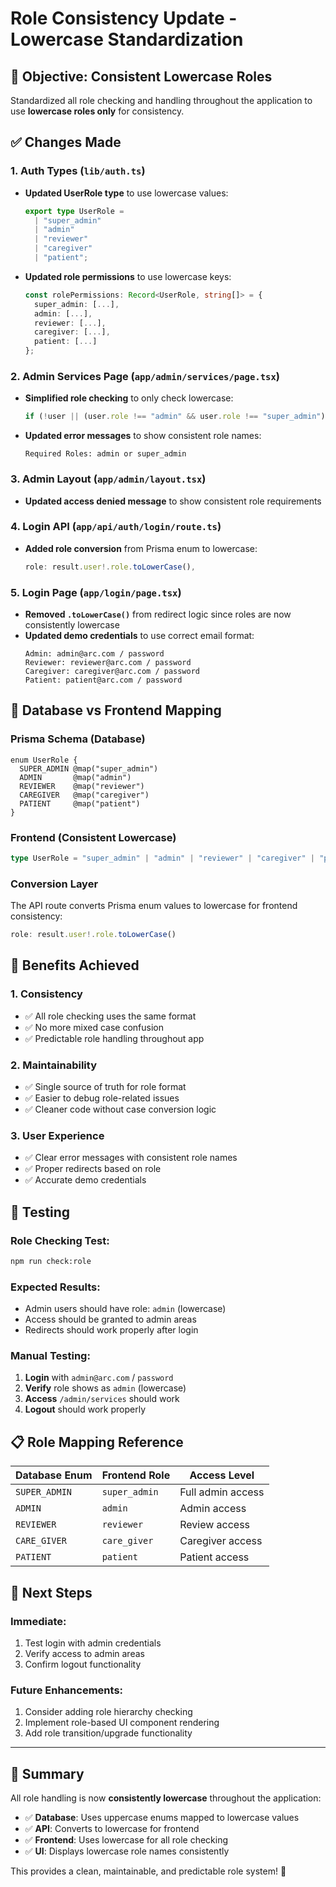 # Role Consistency Update - Lowercase Standardization

## 🎯 **Objective: Consistent Lowercase Roles**

Standardized all role checking and handling throughout the application to use **lowercase roles only** for consistency.

## ✅ **Changes Made**

### **1. Auth Types (`lib/auth.ts`)**
- **Updated UserRole type** to use lowercase values:
  ```typescript
  export type UserRole =
    | "super_admin"
    | "admin"
    | "reviewer"
    | "caregiver"
    | "patient";
  ```

- **Updated role permissions** to use lowercase keys:
  ```typescript
  const rolePermissions: Record<UserRole, string[]> = {
    super_admin: [...],
    admin: [...],
    reviewer: [...],
    caregiver: [...],
    patient: [...]
  };
  ```

### **2. Admin Services Page (`app/admin/services/page.tsx`)**
- **Simplified role checking** to only check lowercase:
  ```typescript
  if (!user || (user.role !== "admin" && user.role !== "super_admin"))
  ```

- **Updated error messages** to show consistent role names:
  ```
  Required Roles: admin or super_admin
  ```

### **3. Admin Layout (`app/admin/layout.tsx`)**
- **Updated access denied message** to show consistent role requirements

### **4. Login API (`app/api/auth/login/route.ts`)**
- **Added role conversion** from Prisma enum to lowercase:
  ```typescript
  role: result.user!.role.toLowerCase(),
  ```

### **5. Login Page (`app/login/page.tsx`)**
- **Removed `.toLowerCase()`** from redirect logic since roles are now consistently lowercase
- **Updated demo credentials** to use correct email format:
  ```
  Admin: admin@arc.com / password
  Reviewer: reviewer@arc.com / password
  Caregiver: caregiver@arc.com / password
  Patient: patient@arc.com / password
  ```

## 🔄 **Database vs Frontend Mapping**

### **Prisma Schema (Database)**
```prisma
enum UserRole {
  SUPER_ADMIN @map("super_admin")
  ADMIN       @map("admin") 
  REVIEWER    @map("reviewer")
  CAREGIVER   @map("caregiver")
  PATIENT     @map("patient")
}
```

### **Frontend (Consistent Lowercase)**
```typescript
type UserRole = "super_admin" | "admin" | "reviewer" | "caregiver" | "patient"
```

### **Conversion Layer**
The API route converts Prisma enum values to lowercase for frontend consistency:
```typescript
role: result.user!.role.toLowerCase()
```

## 🎯 **Benefits Achieved**

### **1. Consistency**
- ✅ All role checking uses the same format
- ✅ No more mixed case confusion
- ✅ Predictable role handling throughout app

### **2. Maintainability**
- ✅ Single source of truth for role format
- ✅ Easier to debug role-related issues
- ✅ Cleaner code without case conversion logic

### **3. User Experience**
- ✅ Clear error messages with consistent role names
- ✅ Proper redirects based on role
- ✅ Accurate demo credentials

## 🧪 **Testing**

### **Role Checking Test:**
```bash
npm run check:role
```

### **Expected Results:**
- Admin users should have role: `admin` (lowercase)
- Access should be granted to admin areas
- Redirects should work properly after login

### **Manual Testing:**
1. **Login** with `admin@arc.com` / `password`
2. **Verify** role shows as `admin` (lowercase)
3. **Access** `/admin/services` should work
4. **Logout** should work properly

## 📋 **Role Mapping Reference**

| Database Enum | Frontend Role | Access Level |
|---------------|---------------|--------------|
| `SUPER_ADMIN` | `super_admin` | Full admin access |
| `ADMIN`       | `admin`       | Admin access |
| `REVIEWER`    | `reviewer`    | Review access |
| `CARE_GIVER`  | `care_giver`  | Caregiver access |
| `PATIENT`     | `patient`     | Patient access |

## 🚀 **Next Steps**

### **Immediate:**
1. Test login with admin credentials
2. Verify access to admin areas
3. Confirm logout functionality

### **Future Enhancements:**
1. Consider adding role hierarchy checking
2. Implement role-based UI component rendering
3. Add role transition/upgrade functionality

---

## 🎉 **Summary**

All role handling is now **consistently lowercase** throughout the application:
- ✅ **Database**: Uses uppercase enums mapped to lowercase values
- ✅ **API**: Converts to lowercase for frontend
- ✅ **Frontend**: Uses lowercase for all role checking
- ✅ **UI**: Displays lowercase role names consistently

This provides a clean, maintainable, and predictable role system! 🎯
